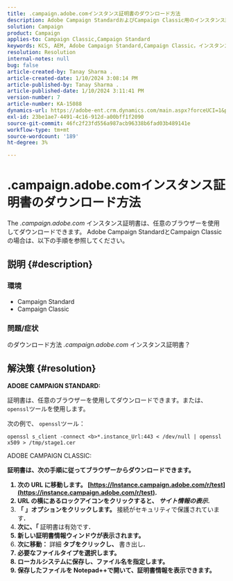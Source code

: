 ```yaml
---
title: .campaign.adobe.comインスタンス証明書のダウンロード方法
description: Adobe Campaign StandardおよびCampaign Classic用のインスタンス証明書をダウンロードする方法を説明します。
solution: Campaign
product: Campaign
applies-to: Campaign Classic,Campaign Standard
keywords: KCS, AEM, Adobe Campaign Standard,Campaign Classic，インスタンス証明書， .campaign.adobe.com
resolution: Resolution
internal-notes: null
bug: false
article-created-by: Tanay Sharma .
article-created-date: 1/10/2024 3:08:14 PM
article-published-by: Tanay Sharma .
article-published-date: 1/10/2024 3:11:41 PM
version-number: 7
article-number: KA-15088
dynamics-url: https://adobe-ent.crm.dynamics.com/main.aspx?forceUCI=1&pagetype=entityrecord&etn=knowledgearticle&id=e7004411-caaf-ee11-a569-6045bd006e5a
exl-id: 23be1ae7-4491-4c16-912d-a00bff1f2090
source-git-commit: 46fc2f23fd556a987acb96338b6fad03b489141e
workflow-type: tm+mt
source-wordcount: '189'
ht-degree: 3%

---
```


# .campaign.adobe.comインスタンス証明書のダウンロード方法


The *.campaign.adobe.com* インスタンス証明書は、任意のブラウザーを使用してダウンロードできます。 Adobe Campaign StandardとCampaign Classicの場合は、以下の手順を参照してください。

## 説明 {#description}


### 環境

- Campaign Standard
- Campaign Classic


### 問題/症状

のダウンロード方法 *.campaign.adobe.com* インスタンス証明書？


## 解決策 {#resolution}


<b>ADOBE CAMPAIGN STANDARD:</b>

証明書は、任意のブラウザーを使用してダウンロードできます。または、 `openssl`ツールを使用します。

次の例で、 `openssl`ツール：


```
openssl s_client -connect <b>*.instance_Url:443 < /dev/null | openssl x509 > /tmp/stage1.cer
```




</b>ADOBE CAMPAIGN CLASSIC:<b>

証明書は、次の手順に従ってブラウザーからダウンロードできます。

1. 次の URL に移動します。 [https://Instance.campaign.adobe.com/r/test](https://instance.campaign.adobe.com/r/test).
2. URL の横にあるロックアイコンをクリックすると、 *サイト情報の表示*.
3. 「 」オプションをクリックします。 </b>接続がセキュリティで保護されています<b>.
4. 次に、「 </b>証明書は有効です<b>.
5. 新しい証明書情報ウィンドウが表示されます。
6. 次に移動： </b>詳細<b> タブをクリックし、 </b>書き出し<b>.
7. 必要なファイルタイプを選択します。
8. ローカルシステムに保存し、ファイル名を指定します。
9. 保存したファイルを Notepad++で開いて、証明書情報を表示できます。
